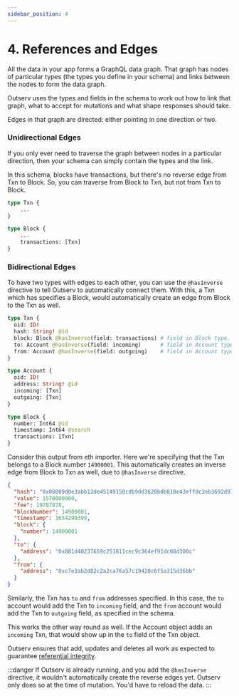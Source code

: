 ```yaml
---
sidebar_position: 4
---
```


# 4. References and Edges

All the data in your app forms a GraphQL data graph.  That graph has nodes of
particular types (the types you define in your schema) and links between the
nodes to form the data graph.

Outserv uses the types and fields in the schema to work out how to link that
graph, what to accept for mutations and what shape responses should take.

Edges in that graph are directed: either pointing in one direction or two.

### Unidirectional Edges

If you only ever need to traverse the graph between nodes in a particular
direction, then your schema can simply contain the types and the link.

In this schema, blocks have transactions, but there's no reverse edge from Txn
to Block. So, you can traverse from Block to Txn, but not from Txn to Block.

```graphql
type Txn {
    ...
}

type Block {
    ...
    transactions: [Txn]
}
```

### Bidirectional Edges

To have two types with edges to each other, you can use the `@hasInverse`
directive to tell Outserv to automatically connect them. With this, a Txn which
has specifies a Block, would automatically create an edge from Block to the Txn
as well.

```graphql
type Txn {
  oid: ID!
  hash: String! @id
  block: Block @hasInverse(field: transactions) # field in Block type.
  to: Account @hasInverse(field: incoming)      # field in Account type.
  from: Account @hasInverse(field: outgoing)    # field in Account type.
}

type Account {
  oid: ID!
  address: String! @id
  incoming: [Txn]
  outgoing: [Txn]
}

type Block {
  number: Int64 @id
  timestamp: Int64 @search
  transactions: [Txn]
}
```

Consider this output from eth importer. Here we're specifying that the Txn
belongs to a Block number `14900001`. This automatically creates an inverse edge
from Block to Txn as well, due to `@hasInverse` directive.

```json
{
  "hash": "0x08009d0e3abb12de45149150cdb9dd3620bdb810e43eff0c3eb3692d97990d38",
  "value": 1570000000,
  "fee": 19787878,
  "blockNumber": 14900001,
  "timestamp": 1654299399,
  "block": {
    "number": 14900001
  },
  "to": {
    "address": "0x881d40237659c251811cec9c364ef91dc08d300c"
  },
  "from": {
    "address": "0xc7e3ab2d82c2a2ca76a57c19420c6f5a315d36bb"
  }
}
```

Similarly, the Txn has `to` and `from` addresses specified. In this case, the
`to` account would add the Txn to `incoming` field, and the `from` account would
add the Txn to `outgoing` field, as specified in the schema.

This works the other way round as well. If the Account object adds an `incoming`
Txn, that would show up in the `to` field of the Txn object.

Outserv ensures that add, updates and deletes all work as expected to guarantee
[referential integrity](https://en.wikipedia.org/wiki/Referential_integrity).

:::danger
If Outserv is already running, and you add the `@hasInverse` directive, it
wouldn't automatically create the reverse edges yet. Outserv only does so at the
time of mutation. You'd have to reload the data.
:::

